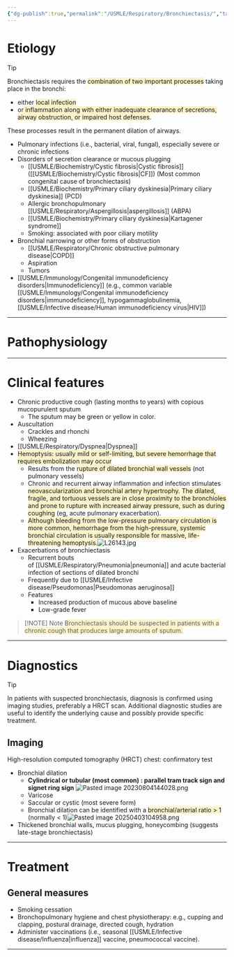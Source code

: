 ```yaml
---
{"dg-publish":true,"permalink":"/USMLE/Respiratory/Bronchiectasis/","tags":["t1"]}
---
```


# Etiology
>[!tip] 
>
> Bronchiectasis requires the <span style="background:rgba(240, 200, 0, 0.2)">combination of two important processes</span> taking place in the bronchi: 
> - either <span style="background:rgba(240, 200, 0, 0.2)">local infection</span> 
> - or<span style="background:rgba(240, 200, 0, 0.2)"> inflammation along with either inadequate clearance of secretions, airway obstruction, or impaired host defenses</span>. 
> 
> These processes result in the permanent dilation of airways.
- Pulmonary infections (i.e., bacterial, viral, fungal), especially severe or chronic infections 
- Disorders of secretion clearance or mucous plugging
	- [[USMLE/Biochemistry/Cystic fibrosis\|Cystic fibrosis]] ([[USMLE/Biochemistry/Cystic fibrosis\|CF]])  (Most common congenital cause of bronchiectasis)
	- [[USMLE/Biochemistry/Primary ciliary dyskinesia\|Primary ciliary dyskinesia]] (PCD)
	- Allergic bronchopulmonary [[USMLE/Respiratory/Aspergillosis\|aspergillosis]] (ABPA)
	- [[USMLE/Biochemistry/Primary ciliary dyskinesia\|Kartagener syndrome]]
	- Smoking: associated with poor ciliary motility
- Bronchial narrowing or other forms of obstruction
	- [[USMLE/Respiratory/Chronic obstructive pulmonary disease\|COPD]]
	- Aspiration
	- Tumors
- [[USMLE/Immunology/Congenital immunodeficiency disorders\|Immunodeficiency]] (e.g., common variable [[USMLE/Immunology/Congenital immunodeficiency disorders\|immunodeficiency]], hypogammaglobulinemia, [[USMLE/Infective disease/Human immunodeficiency virus\|HIV]])

---
# Pathophysiology


---
# Clinical features
- Chronic productive cough (lasting months to years) with copious mucop<span style="background:rgba(240, 200, 0, 0.2)"></span>urulent sputum
	- The sputum may be green or yellow in color.
- Auscultation
	- Crackles and rhonchi
	- Wheezing
- [[USMLE/Respiratory/Dyspnea\|Dyspnea]]
- <span style="background:rgba(240, 200, 0, 0.2)">Hemoptysis: usually mild or self-limiting, but severe hemorrhage that requires embolization may occur</span>
	- Results from the <span style="background:rgba(240, 200, 0, 0.2)">rupture of dilated bronchial wall vessels</span> (not pulmonary vessels)
	- Chronic and recurrent airway inflammation and infection stimulates <span style="background:rgba(240, 200, 0, 0.2)">neovascularization and bronchial artery hypertrophy.</span>  <span style="background:rgba(240, 200, 0, 0.2)">The dilated, fragile, and tortuous vessels are in close proximity to the bronchioles and prone to rupture with increased airway pressure, such as during coughing</span> (eg, acute pulmonary exacerbation).
	- <span style="background:rgba(240, 200, 0, 0.2)">Although bleeding from the low-pressure pulmonary circulation is more common, hemorrhage from the high-pressure, systemic bronchial circulation is usually responsible for massive, life-threatening hemoptysis.</span>![L26143.jpg](/img/user/appendix/L26143.jpg)
- Exacerbations of bronchiectasis
    - Recurrent bouts of [[USMLE/Respiratory/Pneumonia\|pneumonia]] and acute bacterial infection of sections of dilated bronchi
    - Frequently due to [[USMLE/Infective disease/Pseudomonas\|Pseudomonas aeruginosa]]
    - Features
        - Increased production of mucous above baseline
        - Low-grade fever

> [!NOTE] Note
> <span style="background:rgba(240, 200, 0, 0.2)">Bronchiectasis should be suspected in patients with a chronic cough that produces large amounts of sputum.</span>

---
# Diagnostics
>[!tip] 
>In patients with suspected bronchiectasis, diagnosis is confirmed using imaging studies, preferably a HRCT scan. Additional diagnostic studies are useful to identify the underlying cause and possibly provide specific treatment.
## Imaging
High-resolution computed tomography (HRCT) chest: confirmatory test
- Bronchial dilation
	- **Cylindrical or tubular (most common) : parallel tram track sign and signet ring sign**  ![Pasted image 20230804144028.png](/img/user/appendix/Pasted%20image%2020230804144028.png)
	- Varicose 
	- Saccular or cystic (most severe form) 
	- Bronchial dilation can be identified with a <span style="background:rgba(240, 200, 0, 0.2)">bronchial/arterial ratio > 1</span> (normally < 1)![Pasted image 20250403104958.png](/img/user/appendix/Pasted%20image%2020250403104958.png)
- Thickened bronchial walls, mucus plugging, honeycombing (suggests late-stage bronchiectasis)

---
# Treatment
## General measures
- Smoking cessation
- Bronchopulmonary hygiene and chest physiotherapy: e.g., cupping and clapping, postural drainage, directed cough, hydration
- Administer vaccinations (i.e., seasonal [[USMLE/Infective disease/Influenza\|influenza]] vaccine, pneumococcal vaccine).

---
